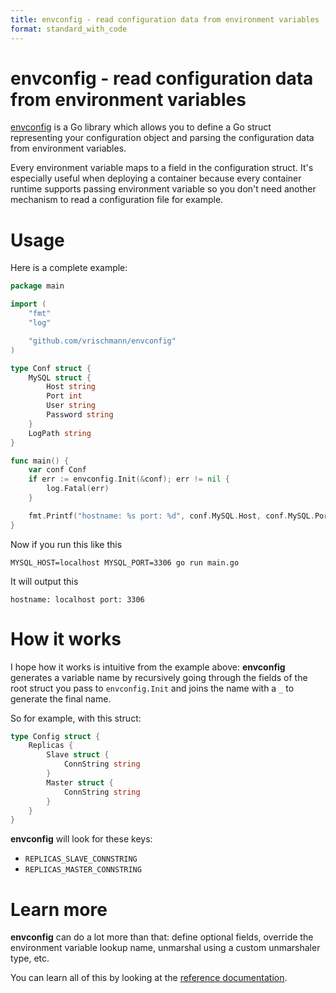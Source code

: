 ```yaml
---
title: envconfig - read configuration data from environment variables
format: standard_with_code
---
```


# envconfig - read configuration data from environment variables

[envconfig](https://github.com/vrischmann/envconfig) is a Go library which allows you to define a Go struct representing your configuration object and parsing the configuration data from environment variables.

Every environment variable maps to a field in the configuration struct. It's especially useful when deploying a container because every container runtime supports passing environment variable so you don't need another mechanism to read a configuration file for example.

# Usage

Here is a complete example:

```go
package main

import (
    "fmt"
    "log"

    "github.com/vrischmann/envconfig"
)

type Conf struct {
    MySQL struct {
        Host string
        Port int
        User string
        Password string
    }
    LogPath string
}

func main() {
    var conf Conf
    if err := envconfig.Init(&conf); err != nil {
        log.Fatal(err)
    }

    fmt.Printf("hostname: %s port: %d", conf.MySQL.Host, conf.MySQL.Port)
}
```

Now if you run this like this

```shell
MYSQL_HOST=localhost MYSQL_PORT=3306 go run main.go
```

It will output this

```text
hostname: localhost port: 3306
```

# How it works

I hope how it works is intuitive from the example above: **envconfig** generates a variable name by recursively going through the fields of the root struct you pass to `envconfig.Init` and joins the name with a `_` to generate the final name.

So for example, with this struct:

```go
type Config struct {
    Replicas {
        Slave struct {
            ConnString string
        }
        Master struct {
            ConnString string
        }
    }
}
```

**envconfig** will look for these keys:
* `REPLICAS_SLAVE_CONNSTRING`
* `REPLICAS_MASTER_CONNSTRING`

# Learn more

**envconfig** can do a lot more than that: define optional fields, override the environment variable lookup name, unmarshal using a custom unmarshaler type, etc.

You can learn all of this by looking at the [reference documentation](https://pkg.go.dev/github.com/vrischmann/envconfig).
